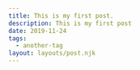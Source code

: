 ```yaml
---
title: This is my first post.
description: This is my first post
date: 2019-11-24
tags:
  - another-tag
layout: layouts/post.njk
---
```

